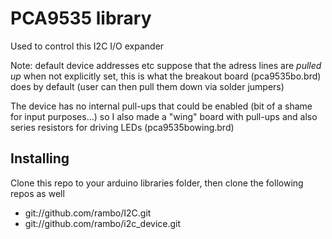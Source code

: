 # PCA9535 library

Used to control this I2C I/O expander

Note: default device addresses etc suppose that the adress lines are *pulled up* when not explicitly set, this is what the breakout board (pca9535bo.brd) does by default (user can then pull them down via solder jumpers)

The device has no internal pull-ups that could be enabled (bit of a shame for input purposes...) so I also made a "wing" board with pull-ups and also series resistors for driving LEDs (pca9535bowing.brd)

## Installing

Clone this repo to your arduino libraries folder, then clone the following repos as well

  * git://github.com/rambo/I2C.git
  * git://github.com/rambo/i2c_device.git

